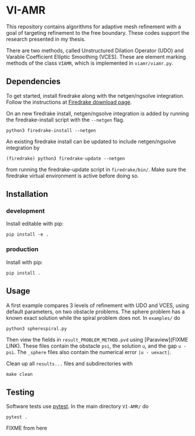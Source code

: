 # VI-AMR

This repository contains algorithms for adaptive mesh refinement with a goal of targeting refinement to the free boundary. These codes support the research presented in my thesis.

There are two methods, called Unstructured Dilation Operator (UDO) and Varable Coefficient Elliptic Smoothing (VCES). These are element marking methods of the class `VIAMR`, which is implemented in `viamr/viamr.py`.

## Dependencies

To get started, install firedrake along with the netgen/ngsolve integration. Follow the instructions at [Firedrake download page](https://www.firedrakeproject.org/firedrake/download.html).

On an new firedrake install, netgen/ngsolve integration is added by running the firedrake-install script with the `--netgen` flag.

```
python3 firedrake-install --netgen
```

An existing firedrake install can be updated to include netgen/ngsolve integration by

```
(firedrake) python3 firedrake-update --netgen
```

from running the firedrake-update script in `firedrake/bin/`. Make sure the firedrake virtual environment is active before doing so.

## Installation

### development

Install editable with pip:

```
pip install -e .
```

### production

Install with pip:

```
pip install .
```

## Usage

A first example compares 3 levels of refinement with UDO and VCES, using default parameters, on two obstacle problems. The sphere problem has a known exact solution while the spiral problem does not. In `examples/` do

```
python3 spherespiral.py
```

Then view the fields in `result_PROBLEM_METHOD.pvd` using [Paraview](FIXME LINK). These files contain the obstacle `psi`, the solution `u`, and the gap `u - psi`. The `_sphere` files also contain the numerical error `|u - uexact|`.

Clean up all `results...` files and subdirectories with

```
make clean
```

## Testing

Software tests use [pytest](https://docs.pytest.org/en/stable/index.html). In the main directory `VI-AMR/` do

```
pytest .
```

FIXME from here
